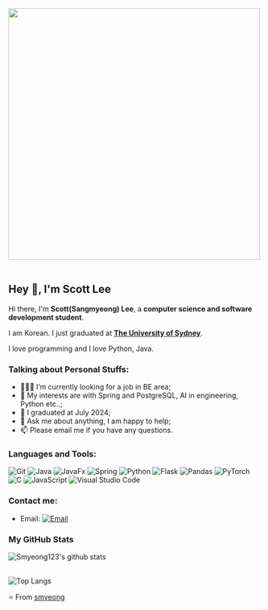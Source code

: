 <img src="https://github.com/Anmol-Baranwal/Cool-GIFs-For-GitHub/assets/74038190/0c7eb6ed-663b-4ce4-bfbd-18239a38ba1b" width="500">
<br><br>

## Hey 👋, I'm Scott Lee

Hi there, I'm **Scott(Sangmyeong) Lee**, a **computer science and software development student**.

I am Korean. I just graduated at **[The University of Sydney](https://www.sydney.edu.au/)**.

I love programming and I love Python, Java.

### Talking about Personal Stuffs:

- 👨🏽‍💻 I’m currently looking for a job in BE area; 
- 🤔 My interests are with Spring and PostgreSQL, AI in engineering, Python etc..;
- 💼 I graduated at July 2024;
- 💬 Ask me about anything, I am happy to help;
- 📫 Please email me if you have any questions.

### Languages and Tools:

![Git](https://img.shields.io/badge/Git-F05032?style=flat-square&logo=Git&logoColor=white)
![Java](https://img.shields.io/badge/java-%23ED8B00.svg?style=flat-square&logo=openjdk&logoColor=white)
![JavaFx](https://img.shields.io/badge/javafx-%23FF0000.svg?style=flat-square&logo=javafx&logoColor=white)
![Spring](https://img.shields.io/badge/spring-%236DB33F.svg?style=flat-square&logo=spring&logoColor=white)
![Python](https://img.shields.io/badge/Python-3776AB?style=flat-square&logo=Python&logoColor=white)
![Flask](https://img.shields.io/badge/flask-%23000.svg?style=flat-square&logo=flask&logoColor=white)
![Pandas](https://img.shields.io/badge/pandas-%23150458.svg?style=flat-square&logo=pandas&logoColor=white)
![PyTorch](https://img.shields.io/badge/PyTorch-%23EE4C2C.svg?style=flat-square&logo=PyTorch&logoColor=white)
![C](https://img.shields.io/badge/c-%2300599C.svg?style=flat-square&logo=c&logoColor=white)
![JavaScript](https://img.shields.io/badge/JavaScript-F7DF1E?style=flat-square&logo=JavaScript&logoColor=white)
![Visual Studio Code](https://img.shields.io/badge/Visual_Studio_Code-007ACC?style=flat-square&logo=Visual-Studio-Code&logoColor=white)

### Contact me:

- Email: [![Email](https://img.shields.io/badge/sangmyeonglee123@gmail.com-D14836?style=flat-square&logo=gmail&logoColor=white)](mailto:sangmyeonglee123@gmail.com)

### My GitHub Stats

![Smyeong123's github stats](https://github-readme-stats.vercel.app/api?username=smyeong123&show_icons=true&title_color=fff&icon_color=79ff97&text_color=9f9f9f&bg_color=151515)
<br><br>

![Top Langs](https://github-readme-stats.vercel.app/api/top-langs/?username=smyeong123&layout=donut&size_weight=0.5&count_weight=0.53&show_icons=true&title_color=fff&icon_color=79ff97&text_color=9f9f9f&bg_color=151515)


⭐️ From [smyeong](https://github.com/smyeong123)
